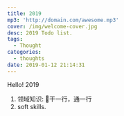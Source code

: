 ```yaml
---
title: 2019
mp3: 'http://domain.com/awesome.mp3'
cover: /img/welcome-cover.jpg
desc: 2019 Todo list.
tags:
  - Thought
categories:
  - thoughts
date: 2019-01-12 21:14:31
---
```


Hello! 2019

1. 领域知识: 干一行，通一行
2. soft skills.